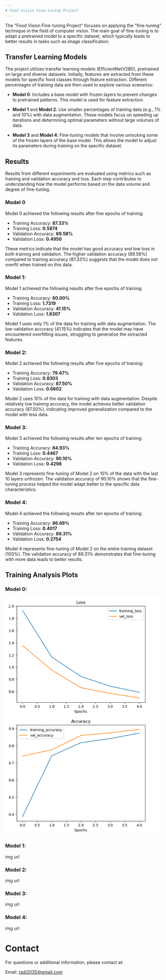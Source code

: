 ```yaml
---
# Food Vision Fine-tuning Project
---
```


The "Food Vision Fine-tuning Project" focuses on applying the "fine-tuning" technique in the field of computer vision. The main goal of fine-tuning is to adapt a pretrained model to a specific dataset, which typically leads to better results in tasks such as image classification.

## Transfer Learning Models

The project utilizes transfer learning models (EfficientNetV2B0), pretrained on large and diverse datasets. Initially, features are extracted from these models for specific food classes through feature extraction. Different percentages of training data are then used to explore various scenarios:

- **Model 0**: Includes a base model with frozen layers to prevent changes to pretrained patterns. This model is used for feature extraction.

- **Model 1** and **Model 2**: Use smaller percentages of training data (e.g., 1% and 10%) with data augmentation. These models focus on speeding up iterations and determining optimal parameters without large volumes of data.

- **Model 3** and **Model 4**: Fine-tuning models that involve unlocking some of the frozen layers of the base model. This allows the model to adjust its parameters during training on the specific dataset.

## Results

Results from different experiments are evaluated using metrics such as training and validation accuracy and loss. Each step contributes to understanding how the model performs based on the data volume and degree of fine-tuning.

### Model 0

Model 0 achieved the following results after five epochs of training:

- Training Accuracy: **87.33%**
- Training Loss: **0.5874**
- Validation Accuracy: **89.58%**
- Validation Loss: **0.4950**

These metrics indicate that the model has good accuracy and low loss in both training and validation. The higher validation accuracy (89.58%) compared to training accuracy (87.33%) suggests that the model does not overfit when trained on this data.

### Model 1:

Model 1 achieved the following results after five epochs of training:

- Training Accuracy: **60.00%**
- Training Loss: **1.7319**
- Validation Accuracy: **41.15%**
- Validation Loss: **1.8307**

Model 1 uses only 1% of the data for training with data augmentation. The low validation accuracy (41.15%) indicates that the model may have encountered overfitting issues, struggling to generalize the extracted features.

### Model 2:

Model 2 achieved the following results after five epochs of training:

- Training Accuracy: **79.47%**
- Training Loss: **0.8303**
- Validation Accuracy: **87.50%**
- Validation Loss: **0.6602**

Model 2 uses 10% of the data for training with data augmentation. Despite relatively low training accuracy, the model achieves better validation accuracy (87.50%), indicating improved generalization compared to the model with less data.

### Model 3:

Model 3 achieved the following results after ten epochs of training:

- Training Accuracy: **84.93%**
- Training Loss: **0.4467**
- Validation Accuracy: **90.10%**
- Validation Loss: **0.4298**

Model 3 represents fine-tuning of Model 2 on 10% of the data with the last 10 layers unfrozen. The validation accuracy of 90.10% shows that the fine-tuning process helped the model adapt better to the specific data characteristics.

### Model 4:

Model 4 achieved the following results after ten epochs of training:

- Training Accuracy: **86.69%**
- Training Loss: **0.4017**
- Validation Accuracy: **89.31%**
- Validation Loss: **0.2754**

Model 4 represents fine-tuning of Model 2 on the entire training dataset (100%). The validation accuracy of 89.31% demonstrates that fine-tuning with more data leads to better results.

## Training Analysis Plots

### Model 0: 
![History Model 0](images/history_model_0.png)


### Model 1:
img url

### Model 2:
img url

### Model 3:
img url

### Model 4:
img url 

# Contact

For questions or additional information, please contact at:

Email: radi2035@gmail.com
